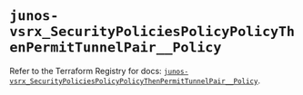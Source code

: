 # `junos-vsrx_SecurityPoliciesPolicyPolicyThenPermitTunnelPair__Policy`

Refer to the Terraform Registry for docs: [`junos-vsrx_SecurityPoliciesPolicyPolicyThenPermitTunnelPair__Policy`](https://registry.terraform.io/providers/juniper/junos-vsrx/20.32.106/docs/resources/security_policies_policy_policy_then_permit_tunnel_pair__policy).
